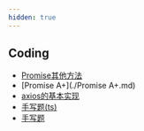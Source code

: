 ```yaml
---
hidden: true
---
```


## Coding
* [Promise其他方法](./Promise其他方法.md)
* [Promise A+](./Promise A+.md)
* [axios的基本实现](./axios的基本实现.md)
* [手写题(ts)](./手写题(ts).md)
* [手写题](./手写题.md)
